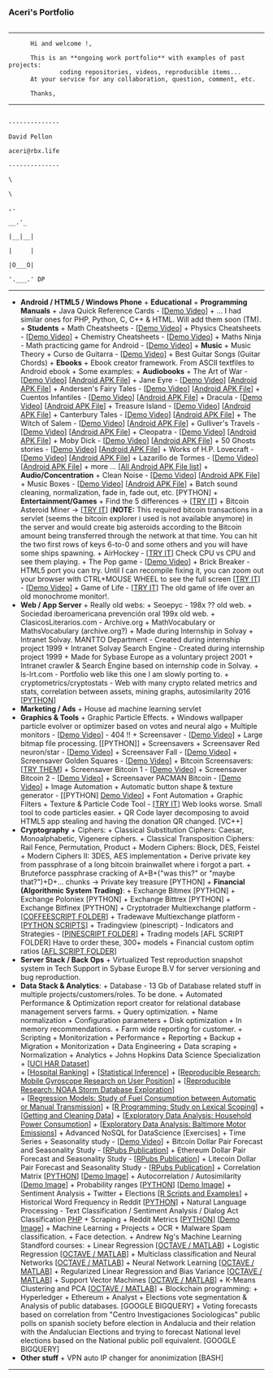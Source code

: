 
### Aceri's Portfolio


```

```
***
          Hi and welcome !,

          This is an **ongoing work portfolio** with examples of past projects: 
                  coding repositories, videos, reproducible items... 
          At your service for any collaboration, question, comment, etc. 

          Thanks,
***          
```
                                                                                           -------------- 
                                                                                           David Pellon     
                                                                                           aceri@rbx.life   
                                                                                           -------------- 
                                                                                              \   
                                                                                               \
                                                                                                   ,.
                                                                                               __.'_
                                                                                              |__|__|
                                                                                              |     |      
                                                                                              |O___O|
                                                                                              '.___.' DP
```
***

+ **Android / HTML5 / Windows Phone**
      + **Educational**
            + **Programming Manuals**
                  + Java Quick Reference Cards - [[Demo Video](https://youtu.be/IClHdrdF5xY)]
                  + ... I had similar ones for PHP, Python, C, C++ & HTML. Will add them soon (TM). 
            + **Students**
                  + Math Cheatsheets - [[Demo Video](https://youtu.be/IaRlHXBEsWY)]
                  + Physics Cheatsheets - [[Demo Video](https://youtu.be/aOwvIsHQI1Q)]
                  + Chemistry Cheatsheets - [[Demo Video](https://youtu.be/GKnqJFlBvuU)]
                  + Maths Ninja - Math practicing game for Android - [[Demo Video](https://youtu.be/CD6NbSFXkks)]
            + **Music**
                  + Music Theory
                  + Curso de Guitarra - [[Demo Video](https://youtu.be/_JQ1_cVL_Wg)]
                  + Best Guitar Songs (Guitar Chords)
            + **Ebooks**
                  + Ebook creator framework. From ASCII textfiles to Android ebook
                  + Some examples:
            + **Audiobooks**
                  + The Art of War - [[Demo Video](https://youtu.be/OC8Mv_3XYxA)] [[Android APK File](https://github.com/aceri/portfolio/blob/master/resources/android-apk-files/audiobooks/the_art_of_war.apk)]
                  + Jane Eyre - [[Demo Video](https://youtu.be/BcGq8da6-JI)] [[Android APK File](https://github.com/aceri/portfolio/blob/master/resources/android-apk-files/audiobooks/jane_eyre.apk)]
                  + Andersen's Fairy Tales - [[Demo Video](https://youtu.be/ZUMgxbTOCMk)] [[Android APK File](https://github.com/aceri/portfolio/blob/master/resources/android-apk-files/audiobooks/andersens_fairy_tales.apk)]
                  + Cuentos Infantiles - [[Demo Video](https://youtu.be/R0o12x4g6w4)] [[Android APK File](https://github.com/aceri/portfolio/blob/master/resources/android-apk-files/audiobooks/cuentos_infantiles.apk)]
                  + Dracula - [[Demo Video](https://youtu.be/_tvi5OLt8-0)] [[Android APK File](https://github.com/aceri/portfolio/blob/master/resources/android-apk-files/audiobooks/dracula.apk)]
                  + Treasure Island - [[Demo Video](https://youtu.be/wIZiQxrNyKM)] [[Android APK File](https://github.com/aceri/portfolio/blob/master/resources/android-apk-files/audiobooks/treasure_island.apk)]
                  + Canterbury Tales - [[Demo Video](https://youtu.be/dPBmXWobxQk)] [[Android APK File](https://github.com/aceri/portfolio/blob/master/resources/android-apk-files/audiobooks/canterbury_tales.apk)]
                  + The Witch of Salem - [[Demo Video](https://youtu.be/9PK0ug5ZXLA)] [[Android APK File](https://github.com/aceri/portfolio/blob/master/resources/android-apk-files/audiobooks/the_witch_of_salem.apk)]
                  + Gulliver's Travels - [[Demo Video](https://youtu.be/OWOYc4rqQNs)] [[Android APK File](https://github.com/aceri/portfolio/blob/master/resources/android-apk-files/audiobooks/gulliver_travels.apk)]
                  + Cleopatra - [[Demo Video](https://youtu.be/3JgVsjZEjbc)] [[Android APK File](https://github.com/aceri/portfolio/blob/master/resources/android-apk-files/audiobooks/cleopatra.apk)]
                  + Moby Dick - [[Demo Video](https://youtu.be/WegSuNX_ojE)] [[Android APK File](https://github.com/aceri/portfolio/blob/master/resources/android-apk-files/audiobooks/moby_dick.apk)]
                  + 50 Ghosts stories - [[Demo Video](https://youtu.be/rFD3NIVLXL4)] [[Android APK File](https://github.com/aceri/portfolio/blob/master/resources/android-apk-files/audiobooks/50_ghosts_stories.apk)]
                  + Works of H.P. Lovecraft - [[Demo Video](https://youtu.be/IdyWqfeaY-c)] [[Android APK File](https://github.com/aceri/portfolio/blob/master/resources/android-apk-files/audiobooks/works_of_hp_lovecraft.apk)]
                  + Lazarillo de Tormes - [[Demo Video](https://youtu.be/z4BOpX8IRug)] [[Android APK File](https://github.com/aceri/portfolio/blob/master/resources/android-apk-files/audiobooks/lazarillo_de_tormes.apk)]
                  + more ... [[All Android APK File list](https://github.com/aceri/portfolio/tree/master/resources/android-apk-files/audiobooks)]
      + **Audio/Concentration**
            + Clean Noise - [[Demo Video](https://youtu.be/TQ8fpp_mE6g)] [[Android APK File](https://github.com/aceri/portfolio/blob/master/resources/android-apk-files/audio-concentration/clean_noise.apk)]
            + Music Boxes - [[Demo Video](https://youtu.be/pF6F4zfmc8o)] [[Android APK File](https://github.com/aceri/portfolio/blob/master/resources/android-apk-files/android-concentration/music_box.apk)]
            + Batch sound cleaning, normalization, fade in, fade out, etc. [PYTHON]
      + **Entertainment/Games**
            + Find the 5 differences -> [[TRY IT](https://aceri.github.io/portfolio/resources/html5-stuff/5dif/)]
            + Bitcoin Asteroid Miner -> [[TRY IT](https://aceri.github.io/portfolio/resources/html5-stuff/bas/)] (**NOTE:** This required bitcoin transactions in a servlet (seems the bitcoin explorer i used is not available anymore) in the server and would create big asteroids according to the Bitcoin amount being transferred through the network at that time. You can hit the two first rows of keys 6-to-0 and some others and you will have some ships spawning. 
            + AirHockey - [[TRY IT](https://aceri.github.io/portfolio/resources/html5-stuff/hkg/)] Check CPU vs CPU and see them playing. 
            + The Pop game - [[Demo Video](https://youtu.be/be4roH0WyQc)]
            + Brick Breaker - HTML5 port you can try. Until I can recompile fixing it, you can zoom out your browser with CTRL+MOUSE WHEEL to see the full screen [[TRY IT](https://aceri.github.io/portfolio/resources/html5-stuff/bb1/)] - [[Demo Video](https://youtu.be/Q43iPhfWkOE)]
            + Game of Life - [[TRY IT](https://aceri.github.io/portfolio/resources/html5-stuff/gol/)] The old game of life over an old monochrome monitor!.
+ **Web / App Server**
      + Really old webs:
            + Seoepyc - 198x ?? old web. 
            + Sociedad iberoamericana prevención oral 199x old web.
            + ClasicosLiterarios.com - Archive.org
            + MathVocabulary or MathsVocabulary (archive.org?)
      + Made during Internship in Solvay
            + Intranet Solvay. MANTTO Department - Created during internship project 1999
            + Intranet Solvay Search Engine - Created during internship project 1999
      + Made for Sybase Europe as a voluntary project 2001
            + Intranet crawler & Search Engine based on internship code in Solvay.
      + ls-lrt.com - Portfolio web like this one I am slowly porting to.
      + cryptometrics/cryptostats - Web with many crypto related metrics and stats, correlation between assets, mining graphs, autosimilarity 2016 [[PYTHON](https://github.com/aceri/portfolio/tree/master/resources/finance/python_cryptostats)]
+ **Marketing / Ads**
      + House ad machine learning servlet
+ **Graphics & Tools**
      + Graphic Particle Effects.
      + Windows wallpaper particle evolver or optimizer based on votes and neural algo
      + Multiple monitors - [[Demo Video](https://youtu.be/SkKVj1LaEL8)] - 404 !!
      + Screensaver - [[Demo Video](https://youtu.be/--t-4z0evUM)]
      + Large bitmap file processing. [[PYTHON]]
      + Screensavers
            + Screensaver Red neuron/star - [[Demo Video](https://youtu.be/kexYAbS3mds)]
            + Screensaver Fall - [[Demo Video](https://youtu.be/uT12H4EN2Mk)]
            + Screensaver Golden Squares - [[Demo Video](https://youtu.be/defjmPZEr9g)]
            + Bitcoin Screensavers: [[TRY THEM](https://github.com/aceri/portfolio/tree/master/resources/media-graphics/screensavers)]
                + Screensaver Bitcoin 1 - [[Demo Video](https://youtu.be/XQfoqQ4ys4Q)]
                + Screensaver Bitcoin 2 - [[Demo Video](https://youtu.be/Z74JtSQLUTg)]
                + Screensaver PACMAN Bitcoin - [[Demo Video](https://youtu.be/N7nyZLH9R5Q)]
      + Image Automation
            + Automatic button shape & texture generator - [[PYTHON] [Demo Video](https://youtu.be/A7lGSW53O3Y)]
      + Font Automation
      + Graphic Filters
      + Texture & Particle Code Tool - [[TRY IT](https://aceri.github.io/portfolio/resources/html5-stuff/b21/)] Web looks worse. Small tool to code particles easier.
      + QR Code layer decomposing to avoid HTML5 app stealing and having the donation QR changed. [VC++]        
+ **Cryptography** 
      + Ciphers:
            + Classical Substitution Ciphers: Caesar, Monoalphabetic, Vigenere ciphers.
            + Classical Transposition Ciphers: Rail Fence, Permutation, Product
            + Modern Ciphers: Block, DES, Feistel
            + Modern Ciphers II: 3DES, AES implementation
      + Derive private key from passphrase of a long bitcoin brainwallet where i forgot a part. 
            + Bruteforce passphrase cracking of A+B+("was this?" or "maybe that?")+D+... chunks -> Private key treasure [PYTHON]          + **Financial (Algorithmic System Trading)**:
      + Exchange Bitmex [PYTHON]
      + Exchange Poloniex [PYTHON]
      + Exchange Bittrex [PYTHON]
      + Exchange Bitfinex [PYTHON]
      + Cryptotrader Multiexchange platform - [[COFFEESCRIPT FOLDER](https://github.com/aceri/portfolio/tree/master/resources/finance/coffeescript_cryptotrader)]
      + Tradewave Multiexchange platform - [[PYTHON SCRIPTS]()]
      + Tradingview (pinescript) - Indicators and Strategies - [[PINESCRIPT FOLDER](https://github.com/aceri/portfolio/resources/pinescript/)]
      + Trading models [AFL SCRIPT FOLDER] Have to order these, 300+ models
      + Financial custom optim ratios [[AFL SCRIPT FOLDER](https://github.com/aceri/portfolio/tree/master/resources/financial-custom-optimization-ratio)]
+ **Server Stack / Back Ops**
      + Virtualized Test reproduction snapshot system in Tech Support in Sybase Europe B.V for server versioning and bug reproduction.
+ **Data Stack & Analytics**:
      + Database - 13 Gb of Database related stuff in multiple projects/customers/roles. To be done.
            + Automated Performance & Optimization report creator for relational database management servers farms.
                  + Query optimization.
                  + Name normalization
                  + Configuration parameters
                  + Disk optimization
                  + In memory recommendations.
                  + Farm wide reporting for customer.
                  + Scripting
                  + Monitorization
                  + Performance
                  + Reporting 
                  + Backup
                  + Migration
                  + Monitorization
      + Data Engineering
            + Data scraping
            + Normalization
      + Analytics
            + Johns Hopkins Data Science Specialization
                  + [[UCI HAR Dataset](https://github.com/aceri/portfolio/tree/master/resources/data-science/data-science-specialization/UCI-HAR-Dataset)]    
                  + [[Hospital Ranking](https://github.com/aceri/portfolio/tree/master/resources/data-science/data-science-specialization/ProgrammingAssignment3)]
                  + [[Statistical Inference](https://github.com/aceri/portfolio/tree/master/resources/data-science/data-science-specialization/statistical-inference)]
                  + [[Reproducible Research: Mobile Gyroscope Research on User Position](https://github.com/aceri/portfolio/tree/master/resources/data-science/data-science-specialization/reproducible-research/RepData-PeerAssessment1)]
                  + [[Reproducible Research: NOAA Storm Database Exploration](https://rpubs.com/dpellon/278964)]   
                  + [[Regression Models: Study of Fuel Consumption between Automatic or Manual Transmission](https://github.com/aceri/portfolio/tree/master/resources/data-science/data-science-specialization/regression-models)]
                  + [[R Programming: Study on Lexical Scoping](https://github.com/aceri/portfolio/tree/master/resources/data-science/data-science-specialization/r-programming/lexical-scoping)]
                  + [[Getting and Cleaning Data](https://github.com/aceri/portfolio/tree/master/resources/data-science/data-science-specialization/getting-and-cleaning-data)]
                  + [[Exploratory Data Analysis: Household Power Consumption](https://github.com/aceri/portfolio/tree/master/resources/data-science/data_science_specialization/_exploratory_data_analysis/course_project1)] 
                  + [[Exploratory Data Analysis: Baltimore Motor Emissions](https://github.com/aceri/portfolio/tree/master/resources/data-science/data_science_specialization/_exploratory_data_analysis/course_project2)]
            + Advanced NoSQL for DataScience [Exercises]
            + Time Series
                  + Seasonality study - [[Demo Video](https://youtu.be/suUbz6fKUDo)]
                  + Bitcoin Dollar Pair Forecast and Seasonality Study - [[RPubs Publication](https://rpubs.com/dpellon/569728)]
                  + Ethereum Dollar Pair Forecast and Seasonality Study - [[RPubs Publication](http://rpubs.com/dpellon/568665)]
                  + Litecoin Dollar Pair Forecast and Seasonality Study - [[RPubs Publication](http://rpubs.com/dpellon/568660)]
            + Correlation Matrix [[PYTHON](https://github.com/aceri/portfolio/tree/master/resources/finance/python-cryptostats/correlmatrix)] [[Demo Image](https://github.com/aceri/portfolio/blob/master/resources/finance/python-cryptostats/output/alt-correl-1d.jpg?raw=true)]
            + Autocorrelation / Autosimilarity [[Demo Image](https://github.com/aceri/portfolio/blob/master/resources/finance/python-cryptostats/output/tsautocorrel-all-comparison-1h-USD.jpg?raw=true)]
            + Probability ranges [[PYTHON](https://github.com/aceri/portfolio/tree/master/resources/finance/python-cryptostats/probabilityranges)] [[Demo Image](https://github.com/aceri/portfolio/blob/master/resources/finance/python-cryptostats/output/probability-ranges-ETH-1h.jpg?raw=true)]
            + Sentiment Analysis
                  + Twitter
                        + Elections [[R Scripts and Examples](https://github.com/aceri/portfolio/tree/master/resources/data-science/sentiment_analysis_with_R)]
                  + Historical Word Frequency in Reddit [[PYTHON](https://github.com/aceri/portfolio/blob/master/resources/finance/python-cryptostats/get-reddit-metrics/)]
            + Natural Language Processing - Text Classification / Sentiment Analysis / Dialog Act Classification [PHP](https://github.com/aceri/portfolio/tree/master/resources/data-science/natural_language_processing_with_PHP)
            + Scraping
                  + Reddit Metrics [[PYTHON](https://github.com/aceri/portfolio/tree/master/resources/finance/python-cryptostats/get-reddit-metrics)] [[Demo Image](https://github.com/aceri/portfolio/blob/master/resources/finance/python-cryptostats/get-reddit-metrics/output/total-subscribers-crypto-subreddits-linear.jpg)]
            + Machine Learning
                  + Projects
                  + OCR 
                  + Malware Spam classification. 
                  + Face detection. 
            + Andrew Ng's Machine Learning Standford courses:
                  + Linear Regression [[OCTAVE / MATLAB](https://github.com/aceri/portfolio/tree/master/resources/machine-learning/2-assignment-linear-regression)]
                  + Logistic Regression [[OCTAVE / MATLAB](https://github.com/aceri/portfolio/tree/master/resources/machine-learning/3-logistic-reggression)]
                  + Multiclass classification and Neural Networks [[OCTAVE / MATLAB](https://github.com/aceri/portfolio/tree/master/resources/machine-learning/4-multiclass-classification-and-neural-networks)]
                  + Neural Network Learning [[OCTAVE / MATLAB](https://github.com/aceri/portfolio/tree/master/resources/machine-learning/5-neural-network-learning)]
                  + Regularized Linear Regression and Bias Variance [[OCTAVE / MATLAB](https://github.com/aceri/portfolio/tree/master/resources/machine-learning/6-regularized-linear-regression-and-bias-variance)]
                  + Support Vector Machines [[OCTAVE / MATLAB](https://github.com/aceri/portfolio/tree/master/resources/machine-learning/7-support-vector-machines)]
                  + K-Means Clustering and PCA [[OCTAVE / MATLAB](https://github.com/aceri/portfolio/tree/master/resources/machine-learning/8-kmeans-clustering-and-PCA)]
      + Blockchain programming:
            + Hyperledger
            + Ethereum
      + Analyst
            + Elections vote segmentation & Analysis of public databases. [GOOGLE BIGQUERY]
            + Voting forecasts based on correlation from "Centro Investigaciones Sociologicas" public polls on spanish society before election in Andalucia and their relation with the Andalucian Elections and trying to forecast National level elections based on the National public poll equivalent. [GOOGLE BIGQUERY]
+ **Other stuff**
      + VPN auto IP changer for anonimization [BASH]



 
***




